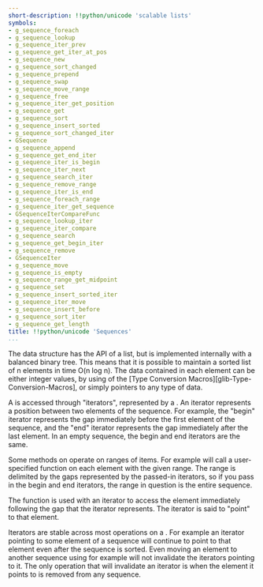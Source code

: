 ```yaml
---
short-description: !!python/unicode 'scalable lists'
symbols:
- g_sequence_foreach
- g_sequence_lookup
- g_sequence_iter_prev
- g_sequence_get_iter_at_pos
- g_sequence_new
- g_sequence_sort_changed
- g_sequence_prepend
- g_sequence_swap
- g_sequence_move_range
- g_sequence_free
- g_sequence_iter_get_position
- g_sequence_get
- g_sequence_sort
- g_sequence_insert_sorted
- g_sequence_sort_changed_iter
- GSequence
- g_sequence_append
- g_sequence_get_end_iter
- g_sequence_iter_is_begin
- g_sequence_iter_next
- g_sequence_search_iter
- g_sequence_remove_range
- g_sequence_iter_is_end
- g_sequence_foreach_range
- g_sequence_iter_get_sequence
- GSequenceIterCompareFunc
- g_sequence_lookup_iter
- g_sequence_iter_compare
- g_sequence_search
- g_sequence_get_begin_iter
- g_sequence_remove
- GSequenceIter
- g_sequence_move
- g_sequence_is_empty
- g_sequence_range_get_midpoint
- g_sequence_set
- g_sequence_insert_sorted_iter
- g_sequence_iter_move
- g_sequence_insert_before
- g_sequence_sort_iter
- g_sequence_get_length
title: !!python/unicode 'Sequences'
...
```


The [](GSequence) data structure has the API of a list, but is
implemented internally with a balanced binary tree. This means that
it is possible to maintain a sorted list of n elements in time O(n log n).
The data contained in each element can be either integer values, by using
of the [Type Conversion Macros][glib-Type-Conversion-Macros], or simply
pointers to any type of data.

A [](GSequence) is accessed through "iterators", represented by a
[](GSequenceIter). An iterator represents a position between two
elements of the sequence. For example, the "begin" iterator
represents the gap immediately before the first element of the
sequence, and the "end" iterator represents the gap immediately
after the last element. In an empty sequence, the begin and end
iterators are the same.

Some methods on [](GSequence) operate on ranges of items. For example
[](g_sequence_foreach_range) will call a user-specified function on
each element with the given range. The range is delimited by the
gaps represented by the passed-in iterators, so if you pass in the
begin and end iterators, the range in question is the entire
sequence.

The function [](g_sequence_get) is used with an iterator to access the
element immediately following the gap that the iterator represents.
The iterator is said to "point" to that element.

Iterators are stable across most operations on a [](GSequence). For
example an iterator pointing to some element of a sequence will
continue to point to that element even after the sequence is sorted.
Even moving an element to another sequence using for example
[](g_sequence_move_range) will not invalidate the iterators pointing
to it. The only operation that will invalidate an iterator is when
the element it points to is removed from any sequence.
